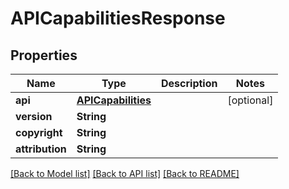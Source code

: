 # APICapabilitiesResponse

## Properties
Name | Type | Description | Notes
------------ | ------------- | ------------- | -------------
**api** | [**APICapabilities**](APICapabilities.md) |  | [optional] 
**version** | **String** |  | 
**copyright** | **String** |  | 
**attribution** | **String** |  | 

[[Back to Model list]](../README.md#documentation-for-models) [[Back to API list]](../README.md#documentation-for-api-endpoints) [[Back to README]](../README.md)


